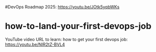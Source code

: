 #DevOps Roadmap 2025: https://youtu.be/JOtk5yqbWKs

# how-to-land-your-first-devops-job
YouTube video URL to learn: how to get your first devops job: https://youtu.be/NIR2tZ-BVL4


